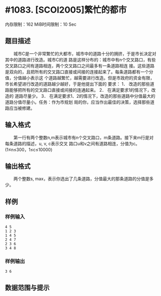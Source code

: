 # #1083. [SCOI2005]繁忙的都市

内存限制：162 MiB时间限制：10 Sec

## 题目描述

　　城市C是一个非常繁忙的大都市，城市中的道路十分的拥挤，于是市长决定对其中的道路进行改造。城市C的道
路是这样分布的：城市中有n个交叉路口，有些交叉路口之间有道路相连，两个交叉路口之间最多有一条道路相连
接。这些道路是双向的，且把所有的交叉路口直接或间接的连接起来了。每条道路都有一个分值，分值越小表示这
个道路越繁忙，越需要进行改造。但是市政府的资金有限，市长希望进行改造的道路越少越好，于是他提出下面的
要求： 1． 改造的那些道路能够把所有的交叉路口直接或间接的连通起来。 2． 在满足要求1的情况下，改造的
道路尽量少。 3． 在满足要求1、2的情况下，改造的那些道路中分值最大的道路分值尽量小。任务：作为市规划
局的你，应当作出最佳的决策，选择那些道路应当被修建。

## 输入格式

　　第一行有两个整数n,m表示城市有n个交叉路口，m条道路。接下来m行是对每条道路的描述，u, v, c表示交叉
路口u和v之间有道路相连，分值为c。(1&le;n&le;300，1&le;c&le;10000)

## 输出格式

　　两个整数s, max，表示你选出了几条道路，分值最大的那条道路的分值是多少。

## 样例

### 样例输入

    
    4 5
    1 2 3
    1 4 5
    2 4 7
    2 3 6
    3 4 8
    
    

### 样例输出

    
    3 6
    

## 数据范围与提示
